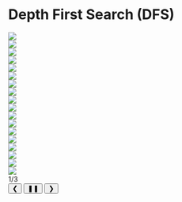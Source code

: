 # Depth First Search (DFS)

<div class="slider-wrapper">
  <!-- área de slides -->
  <div class="slides-container">
    <div class="image-sliderfade fade">
      <img src="../../../../assets/graphs/dfs/dfs1.png" />
    </div>
    <div class="image-sliderfade fade">
      <img src="../../../../assets/graphs/dfs/dfs2.png" />
    </div>
    <div class="image-sliderfade fade">
      <img src="../../../../assets/graphs/dfs/dfs3.png" />
    </div>
    <div class="image-sliderfade fade">
      <img src="../../../../assets/graphs/dfs/dfs4.png" />
    </div>
    <div class="image-sliderfade fade">
      <img src="../../../../assets/graphs/dfs/dfs5.png" />
    </div>
    <div class="image-sliderfade fade">
      <img src="../../../../assets/graphs/dfs/dfs6.png" />
    </div>
    <div class="image-sliderfade fade">
      <img src="../../../../assets/graphs/dfs/dfs7.png" />
    </div>
    <div class="image-sliderfade fade">
      <img src="../../../../assets/graphs/dfs/dfs8.png" />
    </div>
    <div class="image-sliderfade fade">
      <img src="../../../../assets/graphs/dfs/dfs9.png" />
    </div>
    <div class="image-sliderfade fade">
      <img src="../../../../assets/graphs/dfs/dfs10.png" />
    </div>
    <div class="image-sliderfade fade">
      <img src="../../../../assets/graphs/dfs/dfs11.png" />
    </div>
    <div class="image-sliderfade fade">
      <img src="../../../../assets/graphs/dfs/dfs12.png" />
    </div>
    <div class="image-sliderfade fade">
      <img src="../../../../assets/graphs/dfs/dfs13.png" />
    </div>
    <div class="image-sliderfade fade">
      <img src="../../../../assets/graphs/dfs/dfs14.png" />
    </div>
    <div class="image-sliderfade fade">
      <img src="../../../../assets/graphs/dfs/dfs15.png" />
    </div>
    <div class="image-sliderfade fade">
      <img src="../../../../assets/graphs/dfs/dfs16.png" />
    </div>
    <div class="image-sliderfade fade">
      <img src="../../../../assets/graphs/dfs/dfs17.png" />
    </div>
    <div class="image-sliderfade fade">
      <img src="../../../../assets/graphs/dfs/dfs18.png" />
    </div>
  </div>

  <!-- índice no canto -->
  <div class="slide-index">1/3</div>

  <!-- barra de controles fixa embaixo -->
  <div class="controls-bar">
    <button class="ctrl prev" onclick="plusSlides(-1)">❮</button>
    <button class="ctrl pause" onclick="togglePause()">❚❚</button>
    <button class="ctrl next" onclick="plusSlides(1)">❯</button>
  </div>
</div>